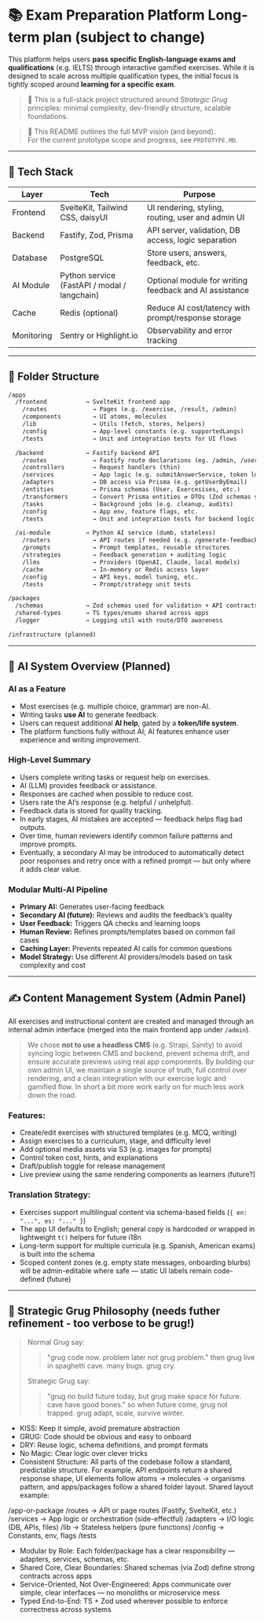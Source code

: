 # 📚 Exam Preparation Platform Long-term plan (subject to change)

This platform helps users **pass specific English-language exams and qualifications** (e.g. IELTS) through interactive gamified exercises. While it is designed to scale across multiple qualification types, the initial focus is tightly scoped around **learning for a specific exam**.

> 🦴 This is a full-stack project structured around _Strategic Grug_ principles: minimal complexity, dev-friendly structure, scalable foundations.

> 🧪 This README outlines the full MVP vision (and beyond).  
> For the current prototype scope and progress, see `PROTOTYPE.MD`.

---

## 🧱 Tech Stack

| Layer      | Tech                                         | Purpose                                                |
| ---------- | -------------------------------------------- | ------------------------------------------------------ |
| Frontend   | SvelteKit, Tailwind CSS, daisyUI             | UI rendering, styling, routing, user and admin UI      |
| Backend    | Fastify, Zod, Prisma                         | API server, validation, DB access, logic separation    |
| Database   | PostgreSQL                                   | Store users, answers, feedback, etc.                   |
| AI Module  | Python service (FastAPI / modal / langchain) | Optional module for writing feedback and AI assistance |
| Cache      | Redis (optional)                             | Reduce AI cost/latency with prompt/response storage    |
| Monitoring | Sentry or Highlight.io                       | Observability and error tracking                       |

---

## 📁 Folder Structure

```txt
/apps
  /frontend           → SvelteKit frontend app
    /routes             → Pages (e.g. /exercise, /result, /admin)
    /components         → UI atoms, molecules
    /lib                → Utils (fetch, stores, helpers)
    /config             → App-level constants (e.g. supportedLangs)
    /tests              → Unit and integration tests for UI flows

  /backend            → Fastify backend API
    /routes             → Fastify route declarations (eg. /admin, /user, /exercise)
    /controllers        → Request handlers (thin)
    /services           → App logic (e.g. submitAnswerService, token logic, CMS)
    /adapters           → DB access via Prisma (e.g. getUserByEmail)
    /entities           → Prisma schemas (User, Exercesises, etc.)
    /transformers       → Convert Prisma entities ⇄ DTOs (Zod schemas stored in packages/schemas)
    /tasks              → Background jobs (e.g. cleanup, audits)
    /config             → App env, feature flags, etc.
    /tests              → Unit and integration tests for backend logic

  /ai-module          → Python AI service (dumb, stateless)
    /routers            → API routes if needed (e.g. /generate-feedback)
    /prompts            → Prompt templates, reusable structures
    /strategies         → Feedback generation + auditing logic
    /llms               → Providers (OpenAI, Claude, local models)
    /cache              → In-memory or Redis access layer
    /config             → API keys, model tuning, etc.
    /tests              → Prompt/strategy unit tests

/packages
  /schemas            → Zod schemas used for validation + API contracts
  /shared-types       → TS types/enums shared across apps
  /logger             → Logging util with route/DTO awareness

/infrastructure (planned)
```

---

## 🧠 AI System Overview (Planned)

### AI as a Feature

- Most exercises (e.g. multiple choice, grammar) are non-AI.
- Writing tasks **use AI** to generate feedback.
- Users can request additional **AI help**, gated by a **token/life system**.
- The platform functions fully without AI; AI features enhance user experience and writing improvement.

### High-Level Summary

- Users complete writing tasks or request help on exercises.
- AI (LLM) provides feedback or assistance.
- Responses are cached when possible to reduce cost.
- Users rate the AI’s response (e.g. helpful / unhelpful).
- Feedback data is stored for quality tracking.
- In early stages, AI mistakes are accepted — feedback helps flag bad outputs.
- Over time, human reviewers identify common failure patterns and improve prompts.
- Eventually, a secondary AI may be introduced to automatically detect poor responses and retry once with a refined prompt — but only where it adds clear value.

### Modular Multi-AI Pipeline

- **Primary AI:** Generates user-facing feedback
- **Secondary AI (future):** Reviews and audits the feedback’s quality
- **User Feedback:** Triggers QA checks and learning loops
- **Human Review:** Refines prompts/templates based on common fail cases
- **Caching Layer:** Prevents repeated AI calls for common questions
- **Model Strategy:** Use different AI providers/models based on task complexity and cost

---

## ✍️ Content Management System (Admin Panel)

All exercises and instructional content are created and managed through an internal admin interface (merged into the main frontend app under `/admin`).

> We chose **not to use a headless CMS** (e.g. Strapi, Sanity) to avoid syncing logic between CMS and backend, prevent schema drift, and ensure accurate previews using real app components. By building our own admin UI, we maintain a single source of truth, full control over rendering, and a clean integration with our exercise logic and gamified flow. In short a bit more work early on for much less work down the road.

### Features:

- Create/edit exercises with structured templates (e.g. MCQ, writing)
- Assign exercises to a curriculum, stage, and difficulty level
- Add optional media assets via S3 (e.g. images for prompts)
- Control token cost, hints, and explanations
- Draft/publish toggle for release management
- Live preview using the same rendering components as learners (future?)

### Translation Strategy:

- Exercises support multilingual content via schema-based fields (`{ en: "...", es: "..." }`)
- The app UI defaults to English; general copy is hardcoded or wrapped in lightweight `t()` helpers for future i18n
- Long-term support for multiple curricula (e.g. Spanish, American exams) is built into the schema
- Scoped content zones (e.g. empty state messages, onboarding blurbs) will be admin-editable where safe — static UI labels remain code-defined (future)

---

## 🦴 Strategic Grug Philosophy (needs futher refinement - too verbose to be grug!)

> Normal Grug say:
>
> > "grug code now. problem later not grug problem."
> > then grug live in spaghetti cave. many bugs. grug cry.
>
> Strategic Grug say:
>
> > "grug no build future today, but grug make space for future. cave have good bones."
> > so when future come, grug not trapped. grug adapt, scale, survive winter.

- KISS: Keep it simple, avoid premature abstraction
- GRUG: Code should be obvious and easy to onboard
- DRY: Reuse logic, schema definitions, and prompt formats
- No Magic: Clear logic over clever tricks
- Consistent Structure: All parts of the codebase follow a standard, predictable structure.
  For example, API endpoints return a shared response shape, UI elements follow atoms → molecules → organisms pattern, and apps/packages follow a shared folder layout.
  Shared layout example:

/app-or-package
/routes → API or page routes (Fastify, SvelteKit, etc.)
/services → App logic or orchestration (side-effectful)
/adapters → I/O logic (DB, APIs, files)
/lib → Stateless helpers (pure functions)
/config → Constants, env, flags
/tests

- Modular by Role: Each folder/package has a clear responsibility — adapters, services, schemas, etc.
- Shared Core, Clear Boundaries: Shared schemas (via Zod) define strong contracts across apps
- Service-Oriented, Not Over-Engineered: Apps communicate over simple, clear interfaces — no monoliths or microservice mess
- Typed End-to-End: TS + Zod used wherever possible to enforce correctness across systems
